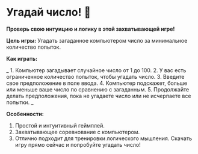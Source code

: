 # Угадай число! 🧠
**Проверь свою интуицию и логику в этой захватывающей игре!**

**Цель игры:** Угадать загаданное компьютером число за минимальное количество попыток.

**Как играть:**

_ 1. Компьютер загадывает случайное число от 1 до 100.
2. У вас есть ограниченное количество попыток, чтобы угадать число.
3. Введите свое предположение в поле ввода.
4. Компьютер подскажет, больше или меньше ваше число по сравнению с загаданным.
5. Продолжайте делать предположения, пока не угадаете число или не исчерпаете все попытки. _

**Особенности:**

1. Простой и интуитивный геймплей.
2. Захватывающее соревнование с компьютером.
3. Отлично подходит для тренировки логического мышления.
Скачать игру прямо сейчас и попробуйте угадать число!
